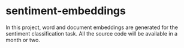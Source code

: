 # sentiment-embeddings
In this project, word and document embeddings are generated for the sentiment classification task. All the source code will be available in a month or two.
